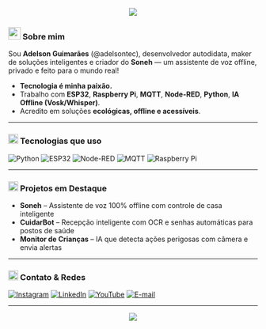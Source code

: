 <!-- Banner -->
<p align="center">
  <img src="https://capsule-render.vercel.app/api?type=waving&color=00C4FF&height=200&section=header&text=Olá%2C%20sou%20Adelson%20Guimarães!&fontSize=30&fontColor=ffffff" />
</p>

### <img src="https://em-content.zobj.net/source/microsoft-teams/363/rocket_1f680.png" width="25" /> Sobre mim

Sou **Adelson Guimarães** (@adelsontec), desenvolvedor autodidata, maker de soluções inteligentes e criador do **Soneh** — um assistente de voz offline, privado e feito para o mundo real!

- **Tecnologia é minha paixão.**  
- Trabalho com **ESP32**, **Raspberry Pi**, **MQTT**, **Node-RED**, **Python**, **IA Offline (Vosk/Whisper)**.
- Acredito em soluções **ecológicas, offline e acessíveis**.

---

### <img src="https://em-content.zobj.net/source/skype/289/gear_2699-fe0f.png" width="20" /> Tecnologias que uso

![Python](https://img.shields.io/badge/-Python-3776AB?style=for-the-badge&logo=python&logoColor=white)
![ESP32](https://img.shields.io/badge/-ESP32-3C3C3C?style=for-the-badge&logo=esphome&logoColor=white)
![Node-RED](https://img.shields.io/badge/-Node--RED-B92828?style=for-the-badge&logo=nodered&logoColor=white)
![MQTT](https://img.shields.io/badge/-MQTT-660066?style=for-the-badge&logo=mqtt&logoColor=white)
![Raspberry Pi](https://img.shields.io/badge/-RaspberryPi-C51A4A?style=for-the-badge&logo=raspberrypi&logoColor=white)

---

### <img src="https://em-content.zobj.net/source/skype/289/light-bulb_1f4a1.png" width="20" /> Projetos em Destaque

- **Soneh** – Assistente de voz 100% offline com controle de casa inteligente
- **CuidarBot** – Recepção inteligente com OCR e senhas automáticas para postos de saúde
- **Monitor de Crianças** – IA que detecta ações perigosas com câmera e envia alertas

---

### <img src="https://em-content.zobj.net/source/microsoft-teams/363/speech-balloon_1f4ac.png" width="20" /> Contato & Redes

[![Instagram](https://img.shields.io/badge/-Instagram-E4405F?style=for-the-badge&logo=instagram&logoColor=white)](https://instagram.com/sempreperto)
[![LinkedIn](https://img.shields.io/badge/-LinkedIn-0A66C2?style=for-the-badge&logo=linkedin&logoColor=white)](https://linkedin.com/in/adelsontec)
[![YouTube](https://img.shields.io/badge/-YouTube-FF0000?style=for-the-badge&logo=youtube&logoColor=white)](https://youtube.com/@sempreperto)
[![E-mail](https://img.shields.io/badge/-Email-D14836?style=for-the-badge&logo=gmail&logoColor=white)](mailto:adelsontec@gmail.com)

---

<p align="center">
  <img src="https://capsule-render.vercel.app/api?type=waving&color=00C4FF&height=120&section=footer"/>
</p>
